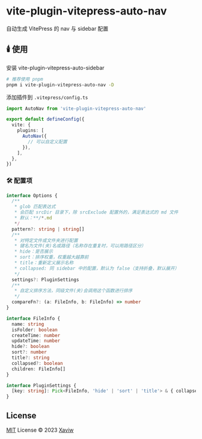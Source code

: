 # vite-plugin-vitepress-auto-nav

自动生成 VitePress 的 nav 与 sidebar 配置

## 🕯️ 使用

安装 vite-plugin-vitepress-auto-sidebar

```sh
# 推荐使用 pnpm
pnpm i vite-plugin-vitepress-auto-nav -D
```

添加插件到 `.vitepress/config.ts`

```ts
import AutoNav from 'vite-plugin-vitepress-auto-nav'

export default defineConfig({
  vite: {
    plugins: [
      AutoNav({
        // 可以自定义配置
      }),
    ],
  },
})
```

### 🛠️ 配置项

```ts
interface Options {
  /**
   * glob 匹配表达式
   * 会匹配 srcDir 目录下，除 srcExclude 配置外的，满足表达式的 md 文件
   * 默认：**/*.md
   */
  pattern?: string | string[]
  /**
   * 对特定文件或文件夹进行配置
   * 键名为文件(夹)名或路径（名称存在重复时，可以用路径区分）
   * hide：是否展示
   * sort：排序权重，权重越大越靠前
   * title：重新定义展示名称
   * collapsed: 同 sidebar 中的配置，默认为 false（支持折叠，默认展开）
   */
  settings?: PluginSettings
  /**
   * 自定义排序方法，同级文件(夹)会调用这个函数进行排序
   */
  compareFn?: (a: FileInfo, b: FileInfo) => number
}

interface FileInfo {
  name: string
  isFolder: boolean
  createTime: number
  updateTime: number
  hide?: boolean
  sort?: number
  title?: string
  collapsed?: boolean
  children: FileInfo[]
}

interface PluginSettings {
  [key: string]: Pick<FileInfo, 'hide' | 'sort' | 'title'> & { collapsed?: boolean }
}
```

## License

[MIT](./LICENSE) License © 2023 [Xaviw](https://github.com/Xaviw)
